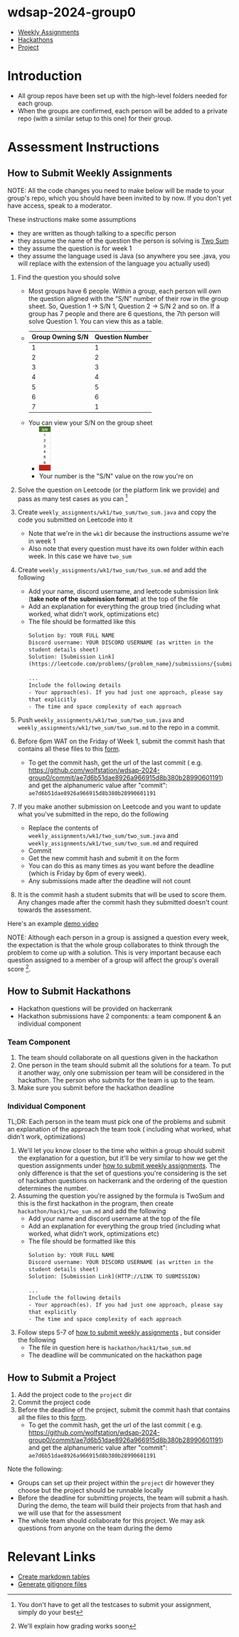 # wdsap-2024-group0

- [Weekly Assignments](#how-to-submit-weekly-assignments)
- [Hackathons](#how-to-submit-hackathons)
- [Project](#how-to-submit-a-project)

# Introduction

- All group repos have been set up with the high-level folders needed for each group.
- When the groups are confirmed, each person will be added to a private repo (with a similar setup to this one) for
  their group.

# Assessment Instructions

## How to Submit Weekly Assignments

NOTE: All the code changes you need to make below will be made to your group's repo, which you should have been invited to by now. If you don't yet have access, speak to a moderator.

These instructions make some assumptions

- they are written as though talking to a specific person
- they assume the name of the question the person is solving
  is [Two Sum](https://leetcode.com/problems/two-sum/description/)
- they assume the question is for week 1
- they assume the language used is Java (so anywhere you see .java, you will replace with the extension of the language
  you actually used)

1. Find the question you should solve
    - Most groups have 6 people. Within a group, each person will own the question aligned with the “S/N” number of
      their row in the group sheet. So, Question 1 → S/N 1, Question 2 → S/N 2 and so on. If a group has 7 people and
      there are 6 questions, the 7th person will solve Question 1. You can view this as a table.
    - | Group Owning S/N | Question Number |
      |------------------|-----------------|
      | 1                | 1               |
      | 2                | 2               |
      | 3                | 3               |
      | 4                | 4               |
      | 5                | 5               |
      | 6                | 6               |
      | 7                | 1               |
    - You can view your S/N on the group sheet
        - <img src="resources/sn-screenshot.png" alt="Description" height="100">
        - Your number is the "S/N" value on the row you're on
2. Solve the question on Leetcode (or the platform link we provide) and pass as many test cases as you
   can [^test-cases]
3. Create `weekly_assignments/wk1/two_sum/two_sum.java` and copy the code you submitted on Leetcode into it
    - Note that we're in the `wk1` dir because the instructions assume we're in week 1
    - Also note that every question must have its own folder within each week. In this case we have `two_sum`
4. Create `weekly_assignments/wk1/two_sum/two_sum.md` and add the following
    - Add your name, discord username, and leetcode submission link (**take note of the submission format**) at the top of the file
    - Add an explanation for everything the group tried (including what worked, what didn't work, optimizations etc)
    - The file should be formatted like this
      ```
      Solution by: YOUR FULL NAME
      Discord username: YOUR DISCORD USERNAME (as written in the student details sheet)
      Solution: [Submission Link](https://leetcode.com/problems/{problem_name}/submissions/{submission_id}/)
         
      ...
      Include the following details
      - Your approach(es). If you had just one approach, please say that explicitly
      - The time and space complexity of each approach
      ```
5. Push `weekly_assignments/wk1/two_sum/two_sum.java` and `weekly_assignments/wk1/two_sum/two_sum.md` to the repo in a
   commit.
6. Before 6pm WAT on the Friday of Week 1, submit the commit hash that contains all these files to
   this [form](https://bit.ly/wdsapsubmissionform).
    - To get the commit hash, get the url of the last commit (
      e.g. https://github.com/wolfstation/wdsap-2024-group0/commit/ae7d6b51dae8926a966915d8b380b28990601191) and get
      the alphanumeric value after "commit": `ae7d6b51dae8926a966915d8b380b28990601191`
7. If you make another submission on Leetcode and you want to update what you've submitted in the repo, do the following
    - Replace the contents of `weekly_assignments/wk1/two_sum/two_sum.java`
      and `weekly_assignments/wk1/two_sum/two_sum.md` and required
    - Commit
    - Get the new commit hash and submit it on the form
    - You can do this as many times as you want before the deadline (which is Friday by 6pm of every week).
    - Any submissions made after the deadline will not count

9. It is the commit hash a student submits that will be used to score them. Any changes made after the commit
   hash they submitted doesn't count towards the assessment.

Here's an example [demo video](https://drive.google.com/file/d/1O_XeT1EdBabOempcltkmy9IG1_Lp1xal/view?usp=drive_link)

NOTE: Although each person in a group is assigned a question every week, the expectation is that the whole group
collaborates to think through the problem to come up with a solution. This is very important because each question
assigned to a member of a group will affect the group's overall score [^grading].

[^test-cases]: You don't have to get all the testcases to submit your assignment, simply do your best
[^grading]: We'll explain how grading works soon

## How to Submit Hackathons

- Hackathon questions will be provided on hackerrank
- Hackathon submissions have 2 components: a team component & an individual component

### Team Component

1. The team should collaborate on all questions given in the hackathon
2. One person in the team should submit all the solutions for a team. To put it another way, only one
   submission per team will be considered in the hackathon. The person who submits for the team is up to the team.
3. Make sure you submit before the hackathon deadline

### Individual Component

TL;DR: Each person in the team must pick one of the problems and submit an explanation of the approach the team took (
including what worked, what didn't work, optimizations)

1. We'll let you know closer to the time who within a group should submit the explanation for a question, but it'll be
   very similar to how we get the question assignments
   under [how to submit weekly assignments](#how-to-submit-weekly-assignments). The only difference is that the set of
   questions you're considering is the set of hackathon questions on hackerrank and the ordering of the question
   determines the number.
2. Assuming the question you're assigned by the formula is TwoSum and this is the first hackathon in the program, then
   create `hackathon/hack1/two_sum.md` and add the following
    - Add your name and discord username at the top of the file
    - Add an explanation for everything the group tried (including what worked, what didn't work, optimizations etc)
    - The file should be formatted like this
      ```
      Solution by: YOUR FULL NAME
      Discord username: YOUR DISCORD USERNAME (as written in the student details sheet)
      Solution: [Submission Link](HTTP://LINK TO SUBMISSION)
         
      ...
      Include the following details
      - Your approach(es). If you had just one approach, please say that explicitly
      - The time and space complexity of each approach
      ```
3. Follow steps 5-7 of [how to submit weekly assignments](#how-to-submit-weekly-assignments) , but consider the
   following
    - The file in question here is `hackathon/hack1/two_sum.md`
    - The deadline will be communicated on the hackathon page

## How to Submit a Project

1. Add the project code to the `project` dir
2. Commit the project code
3. Before the deadline of the project, submit the commit hash that contains all the files to
   this [form](https://bit.ly/wdsapsubmissionform).
    - To get the commit hash, get the url of the last commit (
      e.g. https://github.com/wolfstation/wdsap-2024-group0/commit/ae7d6b51dae8926a966915d8b380b28990601191) and get
      the alphanumeric value after "commit": `ae7d6b51dae8926a966915d8b380b28990601191`

Note the following:

- Groups can set up their project within the `project` dir however they choose but the project should be runnable
  locally
- Before the deadline for submitting projects, the team will submit a hash. During the demo, the team will build their
  projects from that hash and we will use that for the assessment
- The whole team should collaborate for this project. We may ask questions from anyone on the team during the demo

# Relevant Links

- [Create markdown tables](https://www.tablesgenerator.com/markdown_tables)
- [Generate gitignore files](https://www.toptal.com/developers/gitignore/)
